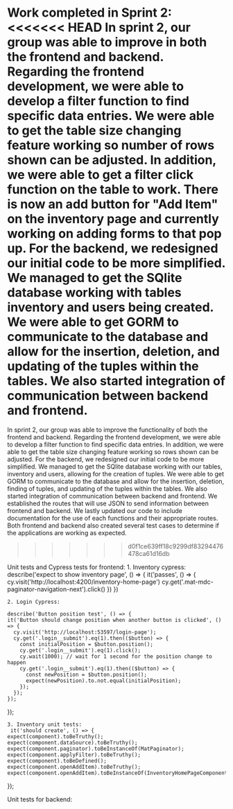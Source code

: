 Work completed in Sprint 2: 
<<<<<<< HEAD
In sprint 2, our group was able to improve in both the frontend and backend. Regarding the frontend development, we were able to develop a filter function to find specific data entries. We were able to get the table size changing feature working so number of rows shown can be adjusted. In addition, we were able to get a filter click function on the table to work. There is now an add button for "Add Item" on the inventory page and currently working on adding forms to that pop up. For the backend, we redesigned our initial code to be more simplified. We managed to get the SQlite database working with tables inventory and users being created. We were able to get GORM to communicate to the database and allow for the insertion, deletion, and updating of the tuples within the tables. We also started integration of communication between backend and frontend.
=======
In sprint 2, our group was able to improve the functionality of both the frontend and backend. Regarding the frontend development, we were able to develop a filter function to find specific data entries. In addition, we were able to get the table size changing feature working so rows shown can be adjusted. For the backend, we redesigned our initial code to be more simplified. We managed to get the SQlite database working with our tables, inventory and users, allowing for the creation of tuples. We were able to get GORM to communicate to the database and allow for the insertion, deletion, finding of tuples, and updating of the tuples within the tables. We also started integration of communication between backend and frontend. We established the routes that will use JSON to send information between frontend and backend. We lastly updated our code to include documentation for the use of each functions and their appropriate routes. Both frontend and backend also created several test cases to determine if the applications are working as expected.
>>>>>>> d0f1ce639ff18c9299df83294476478ca61d16db

Unit tests and Cypress tests for frontend:
    1. Inventory cypress:  
    describe('expect to show inventory page', () => {
  it('passes', () => {
    cy.visit('http://localhost:4200/inventory-home-page')
    cy.get('.mat-mdc-paginator-navigation-next').click()
  })
})

    2. Login Cypress:
    
    describe('Button position test', () => {
    it('Button should change position when another button is clicked', () => {
      cy.visit('http://localhost:53597/login-page');
      cy.get('.login__submit').eq(1).then(($button) => {
        const initialPosition = $button.position();
        cy.get('.login__submit').eq(1).click();
        cy.wait(1000); // wait for 1 second for the position change to happen
        cy.get('.login__submit').eq(1).then(($button) => {
          const newPosition = $button.position();
          expect(newPosition).to.not.equal(initialPosition);
        });
      });
    });
  });
    
    3. Inventory unit tests:  
     it('should create', () => {
    expect(component).toBeTruthy();
    expect(component.dataSource).toBeTruthy();
    expect(component.paginator).toBeInstanceOf(MatPaginator);
    expect(component.applyFilter).toBeTruthy();
    expect(component).toBeDefined();
    expect(component.openAddItem).toBeTruthy();
    expect(component.openAddItem).toBeInstanceOf(InventoryHomePageComponent);
  });

Unit tests for backend: 


